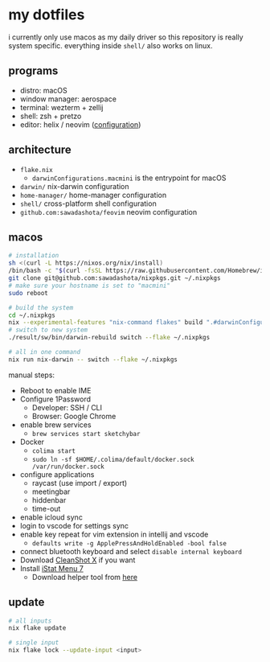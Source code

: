 # my dotfiles

i currently only use macos as my daily driver so this repository is really
system specific. everything inside `shell/` also works on linux.

## programs

- distro: macOS
- window manager: aerospace
- terminal: wezterm + zellij
- shell: zsh + pretzo
- editor: helix / neovim
  ([configuration](https://github.com/sawadashota/feovim))

## architecture

- `flake.nix`
  - `darwinConfigurations.macmini` is the entrypoint for macOS
- `darwin/` nix-darwin configuration
- `home-manager/` home-manager configuration
- `shell/` cross-platform shell configuration
- `github.com:sawadashota/feovim` neovim configuration

## macos

```bash
# installation
sh <(curl -L https://nixos.org/nix/install)
/bin/bash -c "$(curl -fsSL https://raw.githubusercontent.com/Homebrew/install/HEAD/install.sh)"
git clone git@github.com:sawadashota/nixpkgs.git ~/.nixpkgs
# make sure your hostname is set to "macmini"
sudo reboot

# build the system
cd ~/.nixpkgs
nix --experimental-features "nix-command flakes" build ".#darwinConfigurations.macmini.system"
# switch to new system
./result/sw/bin/darwin-rebuild switch --flake ~/.nixpkgs

# all in one command
nix run nix-darwin -- switch --flake ~/.nixpkgs
```

manual steps:

- Reboot to enable IME
- Configure 1Password
  - Developer: SSH / CLI
  - Browser: Google Chrome
- enable brew services
  - `brew services start sketchybar`
- Docker
  - `colima start`
  - `sudo ln -sf $HOME/.colima/default/docker.sock /var/run/docker.sock`
- configure applications
  - raycast (use import / export)
  - meetingbar
  - hiddenbar
  - time-out
- enable icloud sync
- login to vscode for settings sync
- enable key repeat for vim extension in intellij and vscode
  - `defaults write -g ApplePressAndHoldEnabled -bool false`
- connect bluetooth keyboard and select `disable internal keyboard`
- Download [CleanShot X](https://licenses.cleanshot.com/download/cleanshotx) if you want
- Install [iStat Menu 7](https://apps.apple.com/jp/app/istat-menus-7/id6499559693?l=en-US&mt=12)
  - Download helper tool from [here](https://bjango.com/help/istatmenus7/helper/)

## update

```bash
# all inputs
nix flake update

# single input
nix flake lock --update-input <input>
```
